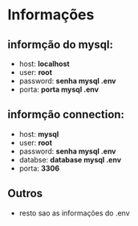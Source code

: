 # Informações

## informção do mysql:
* host: **localhost**
* user: **root**
* password: **senha mysql .env**
* porta: **porta mysql .env**

## informção connection:
* host: **mysql**
* user: **root**
* password: **senha mysql .env**
* databse: **database mysql .env**
* porta: **3306**

## Outros
* resto sao as informações do .env
